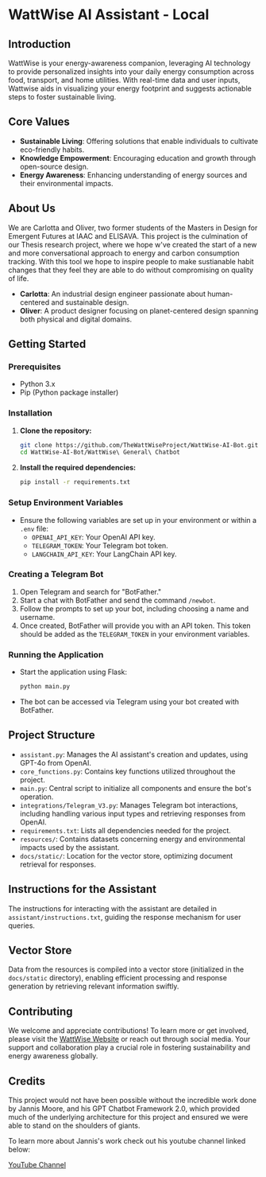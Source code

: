 
# WattWise AI Assistant - Local

## Introduction

WattWise is your energy-awareness companion, leveraging AI technology to provide personalized insights into your daily energy consumption across food, transport, and home utilities. With real-time data and user inputs, Wattwise aids in visualizing your energy footprint and suggests actionable steps to foster sustainable living.

## Core Values

- **Sustainable Living**: Offering solutions that enable individuals to cultivate eco-friendly habits.
- **Knowledge Empowerment**: Encouraging education and growth through open-source design.
- **Energy Awareness**: Enhancing understanding of energy sources and their environmental impacts.

## About Us

We are Carlotta and Oliver, two former students of the Masters in Design for Emergent Futures at IAAC and ELISAVA. This project is the culmination of our Thesis research project, where we hope w've created the start of a new and more conversational approach to energy and carbon consumption tracking. With this tool we hope to inspire people to make sustianable habit changes that they feel they are able to do without compromising on quality of life.

- **Carlotta**: An industrial design engineer passionate about human-centered and sustainable design.
- **Oliver**: A product designer focusing on planet-centered design spanning both physical and digital domains.

## Getting Started

### Prerequisites

- Python 3.x
- Pip (Python package installer)

### Installation

1. **Clone the repository:**
   ```bash
   git clone https://github.com/TheWattWiseProject/WattWise-AI-Bot.git 
   cd WattWise-AI-Bot/WattWise\ General\ Chatbot
   ```

2. **Install the required dependencies:**
   ```bash
   pip install -r requirements.txt
   ```

### Setup Environment Variables

- Ensure the following variables are set up in your environment or within a `.env` file:
  - `OPENAI_API_KEY`: Your OpenAI API key.
  - `TELEGRAM_TOKEN`: Your Telegram bot token.
  - `LANGCHAIN_API_KEY`: Your LangChain API key.

### Creating a Telegram Bot

1. Open Telegram and search for "BotFather."
2. Start a chat with BotFather and send the command `/newbot`.
3. Follow the prompts to set up your bot, including choosing a name and username.
4. Once created, BotFather will provide you with an API token. This token should be added as the `TELEGRAM_TOKEN` in your environment variables.

### Running the Application

- Start the application using Flask:
  ```bash
  python main.py
  ```

- The bot can be accessed via Telegram using your bot created with BotFather.

## Project Structure

- `assistant.py`: Manages the AI assistant's creation and updates, using GPT-4o from OpenAI.
- `core_functions.py`: Contains key functions utilized throughout the project.
- `main.py`: Central script to initialize all components and ensure the bot's operation.
- `integrations/Telegram_V3.py`: Manages Telegram bot interactions, including handling various input types and retrieving responses from OpenAI.
- `requirements.txt`: Lists all dependencies needed for the project.
- `resources/`: Contains datasets concerning energy and environmental impacts used by the assistant.
- `docs/static/`: Location for the vector store, optimizing document retrieval for responses.

## Instructions for the Assistant

The instructions for interacting with the assistant are detailed in `assistant/instructions.txt`, guiding the response mechanism for user queries.

## Vector Store

Data from the resources is compiled into a vector store (initialized in the `docs/static` directory), enabling efficient processing and response generation by retrieving relevant information swiftly.

## Contributing

We welcome and appreciate contributions! To learn more or get involved, please visit the [WattWise Website](https://thewattwiseproject.github.io/WattWise/index.html) or reach out through social media. Your support and collaboration play a crucial role in fostering sustainability and energy awareness globally.

## Credits

This project would not have been possible without the incredible work done by Jannis Moore, and his GPT Chatbot Framework 2.0, which provided much of the underlying architecture for this project and ensured we were able to stand on the shoulders of giants. 

To learn more about Jannis's work check out his youtube channel linked below:

[YouTube Channel](https://www.youtube.com/@jannismoore/featured)